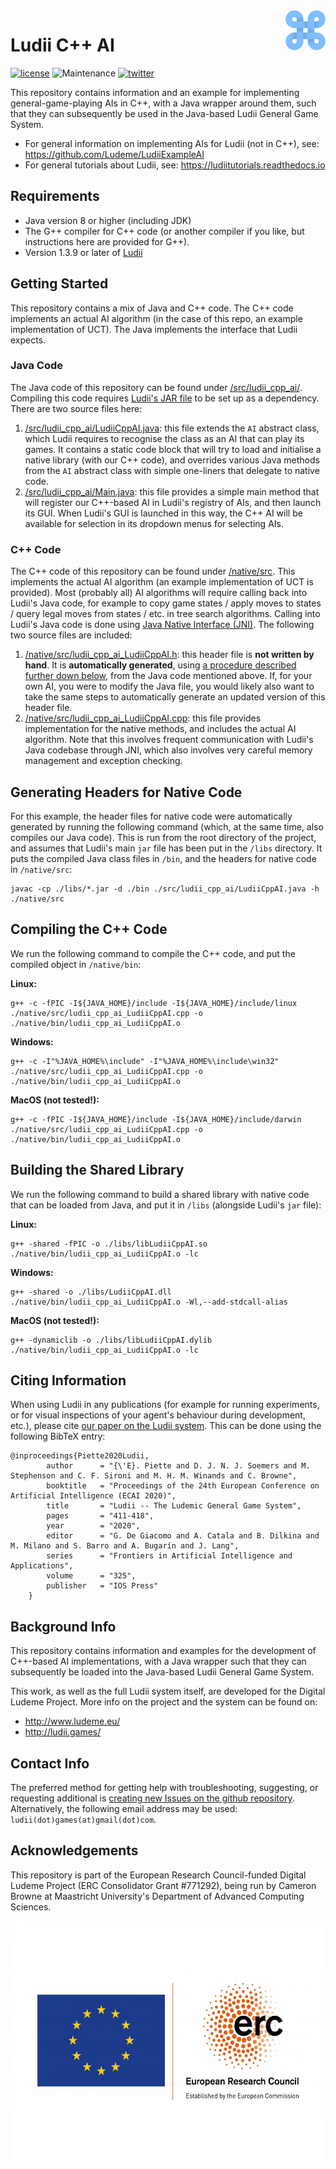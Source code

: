 <img align="right" src="./resources/ludii-logo-64x64.png">

# Ludii C++ AI

[![license](https://img.shields.io/github/license/Ludeme/Ludii_AI_Cpp)](LICENSE)
![Maintenance](https://img.shields.io/badge/Maintained%3F-yes-green.svg)
[![twitter](https://img.shields.io/twitter/follow/ludiigames?style=social)](https://twitter.com/intent/follow?screen_name=ludiigames)

This repository contains information and an example for implementing general-game-playing AIs in C++, with a Java wrapper around them, such that they can subsequently be used in the Java-based Ludii General Game System.

- For general information on implementing AIs for Ludii (not in C++), see: https://github.com/Ludeme/LudiiExampleAI
- For general tutorials about Ludii, see: https://ludiitutorials.readthedocs.io

## Requirements

- Java version 8 or higher (including JDK)
- The G++ compiler for C++ code (or another compiler if you like, but instructions here are provided for G++).
- Version 1.3.9 or later of [Ludii](https://ludii.games/download.php)

## Getting Started

This repository contains a mix of Java and C++ code. The C++ code implements an actual AI algorithm (in the case of this repo, an example implementation of UCT). The Java implements the interface that Ludii expects.

### Java Code

The Java code of this repository can be found under [/src/ludii_cpp_ai/](/src/ludii_cpp_ai/). Compiling this code requires [Ludii's JAR file](https://ludii.games/download.php) to be set up as a dependency. There are two source files here:

1. [/src/ludii_cpp_ai/LudiiCppAI.java](/src/ludii_cpp_ai/LudiiCppAI.java): this file extends the `AI` abstract class, which Ludii requires to recognise the class as an AI that can play its games. It contains a static code block that will try to load and initialise a native library (with our C++ code), and overrides various Java methods from the `AI` abstract class with simple one-liners that delegate to native code.
2. [/src/ludii_cpp_ai/Main.java](/src/ludii_cpp_ai/Main.java): this file provides a simple main method that will register our C++-based AI in Ludii's registry of AIs, and then launch its GUI. When Ludii's GUI is launched in this way, the C++ AI will be available for selection in its dropdown menus for selecting AIs.

### C++ Code

The C++ code of this repository can be found under [/native/src](/native/src). This implements the actual AI algorithm (an example implementation of UCT is provided). Most (probably all) AI algorithms will require calling back into Ludii's Java code, for example to copy game states / apply moves to states / query legal moves from states / etc. in tree search algorithms. Calling into Ludii's Java code is done using [Java Native Interface (JNI)](https://en.wikipedia.org/wiki/Java_Native_Interface). The following two source files are included:

1. [/native/src/ludii_cpp_ai_LudiiCppAI.h](/native/src/ludii_cpp_ai_LudiiCppAI.h): this header file is **not written by hand**. It is **automatically generated**, using [a procedure described further down below](#generating-headers-for-native-code), from the Java code mentioned above. If, for your own AI, you were to modify the Java file, you would likely also want to take the same steps to automatically generate an updated version of this header file.
2. [/native/src/ludii_cpp_ai_LudiiCppAI.cpp](/native/src/ludii_cpp_ai_LudiiCppAI.cpp): this file provides implementation for the native methods, and includes the actual AI algorithm. Note that this involves frequent communication with Ludii's Java codebase through JNI, which also involves very careful memory management and exception checking.

## Generating Headers for Native Code

For this example, the header files for native code were automatically generated by running the following command (which, at the same time, also compiles our Java code). This is run from the root directory of the project, and assumes that Ludii's main `jar` file has been put in the `/libs` directory. It puts the
compiled Java class files in `/bin`, and the headers for native code in `/native/src`:

```
javac -cp ./libs/*.jar -d ./bin ./src/ludii_cpp_ai/LudiiCppAI.java -h ./native/src
```

## Compiling the C++ Code

We run the following command to compile the C++ code, and put the compiled object in `/native/bin`:

**Linux:**
```
g++ -c -fPIC -I${JAVA_HOME}/include -I${JAVA_HOME}/include/linux ./native/src/ludii_cpp_ai_LudiiCppAI.cpp -o ./native/bin/ludii_cpp_ai_LudiiCppAI.o
```

**Windows:**
```
g++ -c -I"%JAVA_HOME%\include" -I"%JAVA_HOME%\include\win32" ./native/src/ludii_cpp_ai_LudiiCppAI.cpp -o ./native/bin/ludii_cpp_ai_LudiiCppAI.o
```

**MacOS (not tested!):**
```
g++ -c -fPIC -I${JAVA_HOME}/include -I${JAVA_HOME}/include/darwin ./native/src/ludii_cpp_ai_LudiiCppAI.cpp -o ./native/bin/ludii_cpp_ai_LudiiCppAI.o
```

## Building the Shared Library

We run the following command to build a shared library with native code that can be loaded from Java,
and put it in `/libs` (alongside Ludii's `jar` file):

**Linux:**
```
g++ -shared -fPIC -o ./libs/libLudiiCppAI.so ./native/bin/ludii_cpp_ai_LudiiCppAI.o -lc
```

**Windows:**
```
g++ -shared -o ./libs/LudiiCppAI.dll ./native/bin/ludii_cpp_ai_LudiiCppAI.o -Wl,--add-stdcall-alias
```

**MacOS (not tested!):**
```
g++ -dynamiclib -o ./libs/libLudiiCppAI.dylib ./native/bin/ludii_cpp_ai_LudiiCppAI.o -lc
```

## Citing Information

When using Ludii in any publications (for example for running experiments, or
for visual inspections of your agent's behaviour during development, etc.), 
please cite [our paper on the Ludii system](http://ecai2020.eu/papers/1248_paper.pdf).
This can be done using the following BibTeX entry:


	@inproceedings{Piette2020Ludii,
            author      = "{\'E}. Piette and D. J. N. J. Soemers and M. Stephenson and C. F. Sironi and M. H. M. Winands and C. Browne",
            booktitle   = "Proceedings of the 24th European Conference on Artificial Intelligence (ECAI 2020)",
            title       = "Ludii -- The Ludemic General Game System",
            pages       = "411-418",
            year        = "2020",
            editor      = "G. De Giacomo and A. Catala and B. Dilkina and M. Milano and S. Barro and A. Bugarín and J. Lang",
            series      = "Frontiers in Artificial Intelligence and Applications",
            volume      = "325",
	        publisher   = "IOS Press"
        }

## Background Info

This repository contains information and examples for the development of C++-based
AI implementations, with a Java wrapper such that they can subsequently be loaded
into the Java-based Ludii General Game System.

This work, as well as the full Ludii system itself, are developed for the
Digital Ludeme Project. More info on the project and the system can be found on:

- http://www.ludeme.eu/
- http://ludii.games/

## Contact Info

The preferred method for getting help with troubleshooting, suggesting, or
requesting additional is [creating new Issues on the github repository](https://github.com/Ludeme/Ludii_AI_Cpp/issues).
Alternatively, the following email address may be used: `ludii(dot)games(at)gmail(dot)com`.

## Acknowledgements

This repository is part of the European Research Council-funded Digital Ludeme Project (ERC Consolidator Grant \#771292), being run by Cameron Browne at Maastricht University's Department of Advanced Computing Sciences. 

<a href="https://erc.europa.eu/"><img src="./resources/LOGO_ERC-FLAG_EU_.jpg" title="Funded by the European Research Council" alt="European Research Council Logo" height="384"></a>
